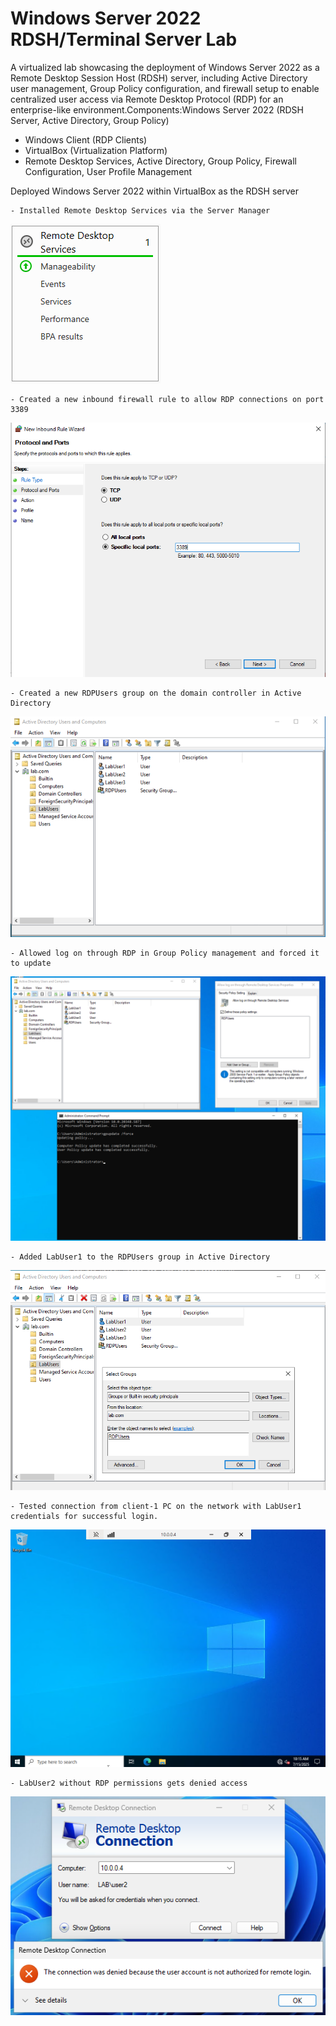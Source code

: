 # Windows Server 2022 RDSH/Terminal Server Lab
A virtualized lab showcasing the deployment of Windows Server 2022 as a Remote Desktop Session Host (RDSH) server, including Active Directory user management, Group Policy configuration, and firewall setup to enable centralized user access via Remote Desktop Protocol (RDP) for an enterprise-like environment.Components:Windows Server 2022 (RDSH Server, Active Directory, Group Policy)

- Windows Client (RDP Clients)
- VirtualBox (Virtualization Platform)
- Remote Desktop Services, Active Directory, Group Policy, Firewall Configuration, User Profile Management

Deployed Windows Server 2022 within VirtualBox as the RDSH server

    - Installed Remote Desktop Services via the Server Manager

![RDP-SM](RDP-SM.png)

    - Created a new inbound firewall rule to allow RDP connections on port 3389

![RDP-Firewall](RDP-Firewall.png)

    - Created a new RDPUsers group on the domain controller in Active Directory

![RDPUsers-Group](RDPUsers-Group.png)

    - Allowed log on through RDP in Group Policy management and forced it to update

![RDP-GPSetup](RDP-GPSetup.png)

    - Added LabUser1 to the RDPUsers group in Active Directory

![AddMemberOf](AddMemberOf.png)

    - Tested connection from client-1 PC on the network with LabUser1 credentials for successful login.

![UserConnected](UserConnected.png)


    - LabUser2 without RDP permissions gets denied access

![User-Denied](User-Denied.png)
